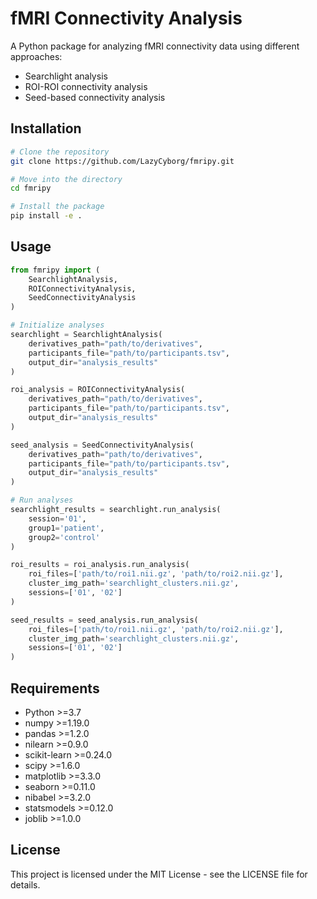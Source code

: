 # fMRI Connectivity Analysis

A Python package for analyzing fMRI connectivity data using different approaches:
- Searchlight analysis
- ROI-ROI connectivity analysis
- Seed-based connectivity analysis

## Installation

```bash
# Clone the repository
git clone https://github.com/LazyCyborg/fmripy.git

# Move into the directory
cd fmripy

# Install the package
pip install -e .
```

## Usage

```python
from fmripy import (
    SearchlightAnalysis,
    ROIConnectivityAnalysis,
    SeedConnectivityAnalysis
)

# Initialize analyses
searchlight = SearchlightAnalysis(
    derivatives_path="path/to/derivatives",
    participants_file="path/to/participants.tsv",
    output_dir="analysis_results"
)

roi_analysis = ROIConnectivityAnalysis(
    derivatives_path="path/to/derivatives",
    participants_file="path/to/participants.tsv",
    output_dir="analysis_results"
)

seed_analysis = SeedConnectivityAnalysis(
    derivatives_path="path/to/derivatives",
    participants_file="path/to/participants.tsv",
    output_dir="analysis_results"
)

# Run analyses
searchlight_results = searchlight.run_analysis(
    session='01',
    group1='patient',
    group2='control'
)

roi_results = roi_analysis.run_analysis(
    roi_files=['path/to/roi1.nii.gz', 'path/to/roi2.nii.gz'],
    cluster_img_path='searchlight_clusters.nii.gz',
    sessions=['01', '02']
)

seed_results = seed_analysis.run_analysis(
    roi_files=['path/to/roi1.nii.gz', 'path/to/roi2.nii.gz'],
    cluster_img_path='searchlight_clusters.nii.gz',
    sessions=['01', '02']
)
```

## Requirements

- Python >=3.7
- numpy >=1.19.0
- pandas >=1.2.0
- nilearn >=0.9.0
- scikit-learn >=0.24.0
- scipy >=1.6.0
- matplotlib >=3.3.0
- seaborn >=0.11.0
- nibabel >=3.2.0
- statsmodels >=0.12.0
- joblib >=1.0.0

## License

This project is licensed under the MIT License - see the LICENSE file for details.